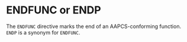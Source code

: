 # ENDFUNC or ENDP

The `ENDFUNC` directive marks the end of an AAPCS-conforming function. `ENDP` is a synonym for `ENDFUNC`.
